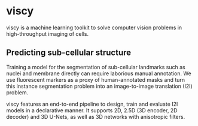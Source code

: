 # viscy

viscy is a machine learning toolkit to solve computer vision problems
in high-throughput imaging of cells.

## Predicting sub-cellular structure

Training a model for the segmentation of sub-cellular landmarks
such as nuclei and membrane
directly can require laborious manual annotation.
We use fluorescent markers as a proxy of human-annotated masks
and turn this instance segmentation problem into
an image-to-image translation (I2I) problem.

viscy features an end-to-end pipeline to design, train and evaluate
I2I models in a declarative manner.
It supports 2D, 2.5D (3D encoder, 2D decoder) and 3D U-Nets,
as well as 3D networks with anisotropic filters.
